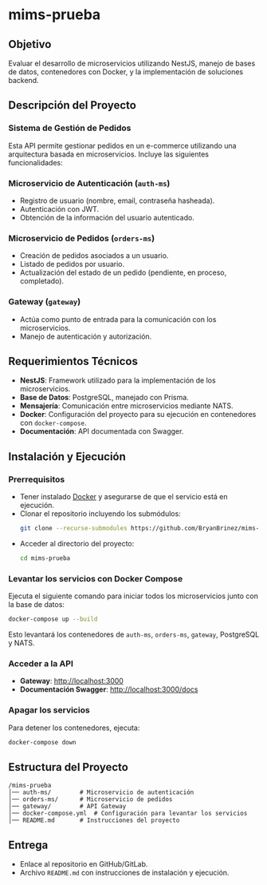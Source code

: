 # mims-prueba

## Objetivo
Evaluar el desarrollo de microservicios utilizando NestJS, manejo de bases de datos, contenedores con Docker, y la implementación de soluciones backend.

## Descripción del Proyecto
### Sistema de Gestión de Pedidos
Esta API permite gestionar pedidos en un e-commerce utilizando una arquitectura basada en microservicios. Incluye las siguientes funcionalidades:

### Microservicio de Autenticación (`auth-ms`)
- Registro de usuario (nombre, email, contraseña hasheada).
- Autenticación con JWT.
- Obtención de la información del usuario autenticado.

### Microservicio de Pedidos (`orders-ms`)
- Creación de pedidos asociados a un usuario.
- Listado de pedidos por usuario.
- Actualización del estado de un pedido (pendiente, en proceso, completado).

### Gateway (`gateway`)
- Actúa como punto de entrada para la comunicación con los microservicios.
- Manejo de autenticación y autorización.

## Requerimientos Técnicos
- **NestJS**: Framework utilizado para la implementación de los microservicios.
- **Base de Datos**: PostgreSQL, manejado con Prisma.
- **Mensajería**: Comunicación entre microservicios mediante NATS.
- **Docker**: Configuración del proyecto para su ejecución en contenedores con `docker-compose`.
- **Documentación**: API documentada con Swagger.

## Instalación y Ejecución
### Prerrequisitos
- Tener instalado [Docker](https://www.docker.com/) y asegurarse de que el servicio está en ejecución.
- Clonar el repositorio incluyendo los submódulos:
  ```sh
  git clone --recurse-submodules https://github.com/BryanBrinez/mims-prueba
  ```
- Acceder al directorio del proyecto:
  ```sh
  cd mims-prueba
  ```

### Levantar los servicios con Docker Compose
Ejecuta el siguiente comando para iniciar todos los microservicios junto con la base de datos:
```sh
docker-compose up --build
```
Esto levantará los contenedores de `auth-ms`, `orders-ms`, `gateway`, PostgreSQL y NATS.

### Acceder a la API
- **Gateway**: [http://localhost:3000](http://localhost:3000)
- **Documentación Swagger**: [http://localhost:3000/docs](http://localhost:3000/docs)

### Apagar los servicios
Para detener los contenedores, ejecuta:
```sh
docker-compose down
```

## Estructura del Proyecto
```
/mims-prueba
│── auth-ms/        # Microservicio de autenticación
│── orders-ms/      # Microservicio de pedidos
│── gateway/        # API Gateway
│── docker-compose.yml  # Configuración para levantar los servicios
│── README.md       # Instrucciones del proyecto
```

## Entrega
- Enlace al repositorio en GitHub/GitLab.
- Archivo `README.md` con instrucciones de instalación y ejecución.


